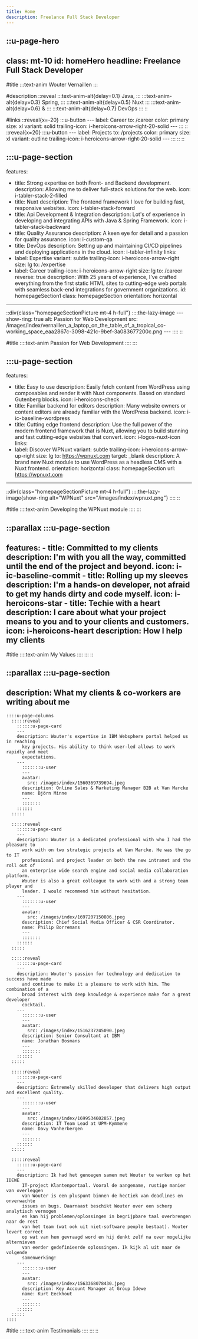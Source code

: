 ```yaml
---
title: Home
description: Freelance Full Stack Developer
---
```


::u-page-hero
---
class: mt-10
id: homeHero
headline: Freelance Full Stack Developer
---
#title
  :::text-anim
    Wouter Vernaillen
  :::

#description
  ::reveal
    :::text-anim-alt{delay=0.1}
      Java,
    :::
    :::text-anim-alt{delay=0.3}
      Spring,
    :::
    :::text-anim-alt{delay=0.5}
      Nuxt
    :::
    :::text-anim-alt{delay=0.6}
      &
    :::
    :::text-anim-alt{delay=0.7}
      DevOps
    :::
  ::

#links
  ::reveal{x=-20}
    :::u-button
    ---
    label: Career
    to: /career
    color: primary
    size: xl
    variant: solid
    trailing-icon: i-heroicons-arrow-right-20-solid
    ---
    :::
  ::
  ::reveal{x=20}
    :::u-button
    ---
    label: Projects
    to: /projects
    color: primary
    size: xl
    variant: outline
    trailing-icon: i-heroicons-arrow-right-20-solid
    ---
    :::
  ::
::

:::u-page-section
---
features:
  - title: Strong expertise on both Front- and Backend development.
    description: Allowing me to deliver full-stack solutions for the web.
    icon: i-tabler-stack-2-filled
  - title: Nuxt
    description: The frontend framework I love for building fast, responsive websites.
    icon: i-tabler-stack-forward
  - title: Api Development & Integration
    description: Lot's of experience in developing and integrating APIs with Java &
      Spring Framework.
    icon: i-tabler-stack-backward
  - title: Quality Assurance
    description: A keen eye for detail and a passion for quality assurance.
    icon: i-custom-qa
  - title: DevOps
    description: Setting up and maintaining CI/CD pipelines and deploying
      applications in the cloud.
    icon: i-tabler-infinity
links:
  - label: Expertise
    variant: subtle
    trailing-icon: i-heroicons-arrow-right
    size: lg
    to: /expertise
  - label: Career
    trailing-icon: i-heroicons-arrow-right
    size: lg
    to: /career
reverse: true
description: With 25 years of experience, I've crafted everything from the first
  static HTML sites to cutting-edge web portals with seamless back-end
  integrations for government organizations.
id: homepageSection1
class: homepageSection
orientation: horizontal
---
  ::div{class="homepageSectionPicture mt-4 h-full"}
    ::::the-lazy-image
    ---
    show-ring: true
    alt: Passion for Web Development
    src: /images/index/vernaillen_a_laptop_on_the_table_of_a_tropical_co-working_space_eaa2867c-3098-421c-9bef-3a083677200c.png
    ---
    ::::
  ::

#title
  ::::text-anim
  Passion for Web Development
  ::::
:::

:::u-page-section
---
features:
  - title: Easy to use
    description: Easily fetch content from WordPress using composables and render it
      with Nuxt components. Based on standard Gutenberg blocks.
    icon: i-heroicons-check
  - title: Familiar backend for editors
    description: Many website owners or content editors are already familiar with
      the WordPress backend.
    icon: i-ic-baseline-wordpress
  - title: Cutting edge frontend
    description: Use the full power of the modern frontend framework that is Nuxt,
      allowing you to build stunning and fast cutting-edge websites that
      convert.
    icon: i-logos-nuxt-icon
links:
  - label: Discover WPNuxt
    variant: subtle
    trailing-icon: i-heroicons-arrow-up-right
    size: lg
    to: https://wpnuxt.com
    target: _blank
description: A brand new Nuxt module to use WordPress as a headless CMS with a
  Nuxt frontend.
orientation: horizontal
class: homepageSection
url: https://wpnuxt.com
---
  ::div{class="homepageSectionPicture mt-4 h-full"}
    ::::the-lazy-image{show-ring alt="WPNuxt" src="/images/index/wpnuxt.png"}
    ::::
  ::

#title
  ::::text-anim
  Developing the WPNuxt module
  ::::
:::

::parallax
  :::u-page-section
  ---
  features:
    - title: Committed to my clients
      description: I'm with you all the way, committed until the end of the project
        and beyond.
      icon: i-ic-baseline-commit
    - title: Rolling up my sleeves
      description: I'm a hands-on developer, not afraid to get my hands dirty and code myself.
      icon: i-heroicons-star
    - title: Techie with a heart
      description: I care about what your project means to you and to your clients and
        customers.
      icon: i-heroicons-heart
  description: How I help my clients
  ---
  #title
    ::::text-anim
    My Values
    ::::
  :::
::

::parallax
  :::u-page-section
  ---
  description: What my clients & co-workers are writing about me
  ---
    ::::u-page-columns
      :::::reveal
        ::::::u-page-card
        ---
        description: Wouter's expertise in IBM Websphere portal helped us in reaching
          key projects. His ability to think user-led allows to work rapidly and meet
          expectations.
        ---
          :::::::u-user
          ---
          avatar:
            src: /images/index/1560369739694.jpeg
          description: Online Sales & Marketing Manager B2B at Van Marcke
          name: Björn Minne
          ---
          :::::::
        ::::::
      :::::
    
      :::::reveal
        ::::::u-page-card
        ---
        description: Wouter is a dedicated professional with who I had the pleasure to
          work with on two strategic projects at Van Marcke. He was the go to IT
          professional and project leader on both the new intranet and the roll out of
          an enterprise wide search engine and social media collaboration platform.
          Wouter is also a great colleague to work with and a strong team player and
          leader. I would recommend him without hesitation.
        ---
          :::::::u-user
          ---
          avatar:
            src: /images/index/1697207150806.jpeg
          description: Chief Social Media Officer & CSR Coordinator.
          name: Philip Borremans
          ---
          :::::::
        ::::::
      :::::
    
      :::::reveal
        ::::::u-page-card
        ---
        description: Wouter's passion for technology and dedication to success have made
          and continue to make it a pleasure to work with him. The combination of a
          broad interest with deep knowledge & experience make for a great developer
          cocktail.
        ---
          :::::::u-user
          ---
          avatar:
            src: /images/index/1516237245090.jpeg
          description: Senior Consultant at IBM
          name: Jonathan Bosmans
          ---
          :::::::
        ::::::
      :::::
    
      :::::reveal
        ::::::u-page-card
        ---
        description: Extremely skilled developer that delivers high output and excellent quality.
        ---
          :::::::u-user
          ---
          avatar:
            src: /images/index/1699534602857.jpeg
          description: IT Team Lead at UPM-Kymmene
          name: Davy Vanherbergen
          ---
          :::::::
        ::::::
      :::::
    
      :::::reveal
        ::::::u-page-card
        ---
        description: Ik had het genoegen samen met Wouter te werken op het IDEWE
          IT-project Klantenportaal. Vooral de aangename, rustige manier van overleggen
          van Wouter is een pluspunt binnen de hectiek van deadlines en onverwachte
          issues en bugs. Daarnaast beschikt Wouter over een scherp analytisch vermogen
          en kan hij problemen/oplossingen in begrijpbare taal overbrengen naar de rest
          van het team (wat ook uit niet-software people bestaat). Wouter levert correct
          op wat van hem gevraagd word en hij denkt zelf na over mogelijke alternieven
          van eerder gedefinieerde oplossingen. Ik kijk al uit naar de volgende
          samenwerking!
        ---
          :::::::u-user
          ---
          avatar:
            src: /images/index/1563368078430.jpeg
          description: Key Account Manager at Group Idewe
          name: Kurt Eeckhout
          ---
          :::::::
        ::::::
      :::::
    ::::
  
  #title
    ::::text-anim
    Testimonials
    ::::
  :::
::
